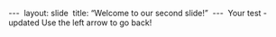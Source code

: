 ---  
layout: slide  
title: “Welcome to our second slide!”  
---  
Your test - updated
Use the left arrow to go back!  
